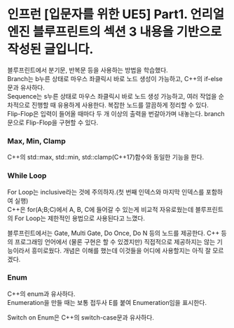 # 인프런 [입문자를 위한 UE5] Part1. 언리얼 엔진 블루프린트의 섹션 3 내용을 기반으로 작성된 글입니다.

블루프린트에서 분기문, 반복문 등을 사용하는 방법을 학습했다.   
Branch는 b누른 상태로 마우스 좌클릭시 바로 노드 생성이 가능하고, C++의 if-else문과 유사하다.   
Sequence는 s누른 상태로 마우스 좌클릭시 바로 노드 생성 가능하고, 여러 작업을 순차적으로 진행할 때 유용하게 사용한다. 복잡한 노드를 깔끔하게 정리할 수 있다.   
Flip-Flop은 입력이 들어올 때마다 두 개 이상의 출력을 번갈아가며 내놓는다. branch문으로 Flip-Flop을 구현할 수 있다.   

### Max, Min, Clamp   
C++의 std::max, std::min, std::clamp(C++17)함수와 동일한 기능을 한다.   

### While Loop   
For Loop는 inclusive라는 것에 주의하자.(첫 번째 인덱스와 마지막 인덱스를 포함하여 실행)   
C++은 for(A;B;C)에서 A, B, C에 들어갈 수 있는게 비교적 자유로웠는데 블루프린트의 For Loop는 제한적인 용법으로 사용된다고 느꼈다.   

블루프린트에서는 Gate, Multi Gate, Do Once, Do N 등의 노드를 제공한다. C++ 등의 프로그래밍 언어에서 (물론 구현은 할 수 있겠지만) 직접적으로 제공하지는 않는 기능이라서 흥미로웠다. 개념은 이해를 했는데 이것들을 어디에 사용할지는 아직 잘 모르겠다.   

### Enum    
C++의 enum과 유사하다.   
Enumeration을 만들 때는 보통 접두사 E를 붙여 Enumeration임을 표시한다.   

Switch on Enum은 C++의 switch-case문과 유사하다.   